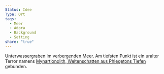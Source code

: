 ```yaml
---
Status: Idee
Type: Ort
tags:
  - Meer
  - Adora
  - Background
  - Setting
share: "true"
---
```

Unterwassergraben im [verbergenden Meer](./index.md). Am tiefsten Punkt ist ein uralter Terror namens [Mynartionolith, Weltenschatten aus Phlegetons Tiefen](./Mynartionolith,%20Weltenschatten%20aus%20Phlegetons%20Tiefen.md) gebunden. 

